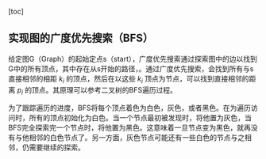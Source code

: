 [toc]

##  实现图的广度优先搜索（BFS）

给定图G（Graph）的起始定点s（start），广度优先搜索通过探索图中的边以找到G中的所有顶点，其中存在从s开始的路径，。通过广度优先搜索，会找到所有与s直接相邻的相距 $k_i$ 的顶点，然后在以这些 $k_i$ 顶点为节点，可以找到直接相邻的距离 $p_i$ 的顶点。其原理可以参考二叉树的BFS遍历过程。

为了跟踪遍历的进度，BFS将每个顶点着色为白色，灰色，或者黑色。在为遍历访问时，所有的顶点初始化为白色。当一个节点最初被发现时，将他置为灰色，当BFS完全探索完一个节点时，将他置为黑色。这意味着一旦节点变为黑色，就再没有与他相邻的白色节点了。另一方面，灰色节点可能还有一些白色的节点与之相邻，仍需要继续的探索。

